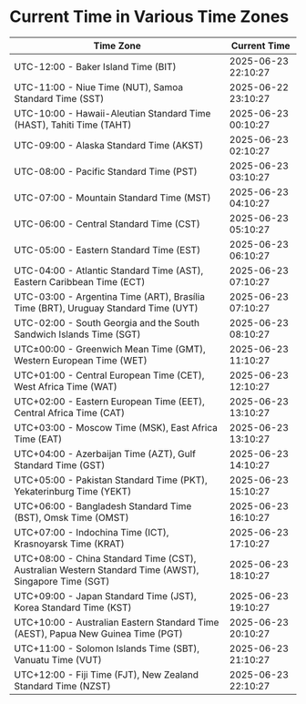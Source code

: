 # Current Time in Various Time Zones

| Time Zone | Current Time |
|-----------|--------------|
| UTC-12:00 - Baker Island Time (BIT) | 2025-06-23 22:10:27 |
| UTC-11:00 - Niue Time (NUT), Samoa Standard Time (SST) | 2025-06-22 23:10:27 |
| UTC-10:00 - Hawaii-Aleutian Standard Time (HAST), Tahiti Time (TAHT) | 2025-06-23 00:10:27 |
| UTC-09:00 - Alaska Standard Time (AKST) | 2025-06-23 02:10:27 |
| UTC-08:00 - Pacific Standard Time (PST) | 2025-06-23 03:10:27 |
| UTC-07:00 - Mountain Standard Time (MST) | 2025-06-23 04:10:27 |
| UTC-06:00 - Central Standard Time (CST) | 2025-06-23 05:10:27 |
| UTC-05:00 - Eastern Standard Time (EST) | 2025-06-23 06:10:27 |
| UTC-04:00 - Atlantic Standard Time (AST), Eastern Caribbean Time (ECT) | 2025-06-23 07:10:27 |
| UTC-03:00 - Argentina Time (ART), Brasília Time (BRT), Uruguay Standard Time (UYT) | 2025-06-23 07:10:27 |
| UTC-02:00 - South Georgia and the South Sandwich Islands Time (SGT) | 2025-06-23 08:10:27 |
| UTC±00:00 - Greenwich Mean Time (GMT), Western European Time (WET) | 2025-06-23 11:10:27 |
| UTC+01:00 - Central European Time (CET), West Africa Time (WAT) | 2025-06-23 12:10:27 |
| UTC+02:00 - Eastern European Time (EET), Central Africa Time (CAT) | 2025-06-23 13:10:27 |
| UTC+03:00 - Moscow Time (MSK), East Africa Time (EAT) | 2025-06-23 13:10:27 |
| UTC+04:00 - Azerbaijan Time (AZT), Gulf Standard Time (GST) | 2025-06-23 14:10:27 |
| UTC+05:00 - Pakistan Standard Time (PKT), Yekaterinburg Time (YEKT) | 2025-06-23 15:10:27 |
| UTC+06:00 - Bangladesh Standard Time (BST), Omsk Time (OMST) | 2025-06-23 16:10:27 |
| UTC+07:00 - Indochina Time (ICT), Krasnoyarsk Time (KRAT) | 2025-06-23 17:10:27 |
| UTC+08:00 - China Standard Time (CST), Australian Western Standard Time (AWST), Singapore Time (SGT) | 2025-06-23 18:10:27 |
| UTC+09:00 - Japan Standard Time (JST), Korea Standard Time (KST) | 2025-06-23 19:10:27 |
| UTC+10:00 - Australian Eastern Standard Time (AEST), Papua New Guinea Time (PGT) | 2025-06-23 20:10:27 |
| UTC+11:00 - Solomon Islands Time (SBT), Vanuatu Time (VUT) | 2025-06-23 21:10:27 |
| UTC+12:00 - Fiji Time (FJT), New Zealand Standard Time (NZST) | 2025-06-23 22:10:27 |
